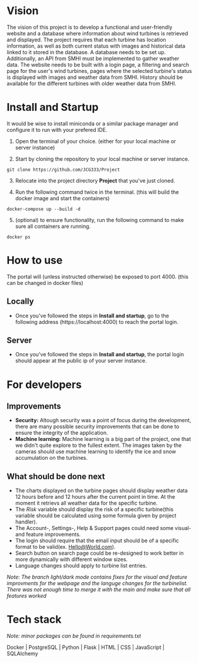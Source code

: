 # Vision

The vision of this project is to develop a functional and user-friendly website and a database where information about wind turbines is retrieved and displayed. The project requires that each turbine has location information, as well as both current status with images and historical data linked to it stored in the database.
A database needs to be set up. Additionally, an API from SMHI must be implemented to gather weather data. The website needs to be built with a login page, a filtering and search page for the user's wind turbines, pages where the selected turbine's status is displayed with images and weather data from SMHI. History should be available for the different turbines with older weather data from SMHI.

# Install and Startup

It would be wise to install miniconda or a similar package manager and configure it to run with your prefered IDE.

1. Open the terminal of your choice. (either for your local machine or server instance)


2. Start by cloning the repository to your local machine or server instance.

```
git clone https://github.com/JCG333/Project
```

3. Relocate into the project directory **Project** that you've just cloned.

4. Run the following command twice in the terminal. (this will build the docker image and start the containers)

```
docker-compose up --build -d 
```

5. (optional) to ensure functionality, run the following command to make sure all containers are running.

```
docker ps
```

# How to use

The portal will (unless instructed otherwise) be exposed to port 4000. (this can be changed in docker files)

## Locally

- Once you've followed the steps in **Install and startup**, go to the following address (https://localhost:4000) to reach the portal login.

## Server

- Once you've followed the steps in **Install and startup**, the portal login should appear at the public ip of your server instance.

# For developers

## Improvements

- **Security:** Altough security was a point of focus during the development, there are many possible security improvements that can be done to ensure the integrity of the application.
- **Machine learning:** Machine learning is a big part of the project, one that we didn't quite explore to the fullest extent. The images taken by the cameras should use machine learning to identify the ice and snow accumulation on the turbines.

## What should be done next
- The charts displayed on the turbine pages should display weather data 12 hours before and 12 hours after the current point in time. At the moment it retrievs all weather data for the specific turbine.
- The _Risk_ variable should display the risk of a specific turbine(this variable should be calculated using some formula given by project handler). 
- The Account-, Settings-, Help & Support pages could need some visual- and feature improvements.
- The login should require that the email input should be of a specific format to be valid(ex. Hello@World.com).
- Search button on search page could be re-designed to work better in more dynamically with different window sizes.
- Language changes should apply to turbine list entries.

_Note: The branch light/dark mode contains fixes for the visual and feature improvments for the webpage and the languge changes for the turbinelist. There was not enough time to merge it with the main and make sure that all features worked_   
# Tech stack
_Note: minor packages can be found in requirements.txt_


Docker | PostgreSQL | Python | Flask | HTML | CSS | JavaScript | SQLAlchemy 







